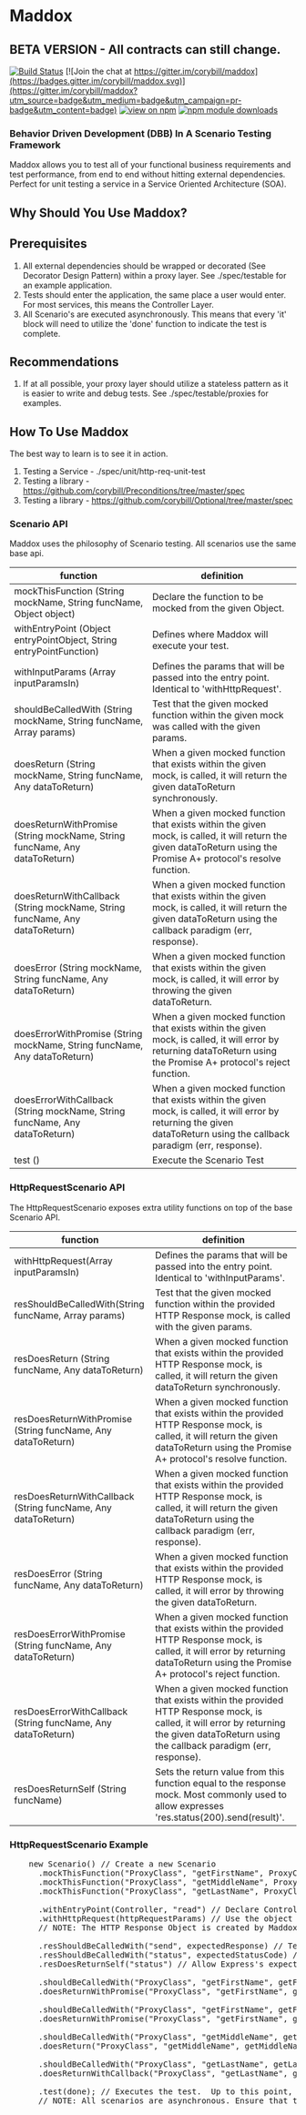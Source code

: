 # Maddox
## BETA VERSION - All contracts can still change.

[![Build Status](https://travis-ci.org/corybill/maddox.svg?branch=master)](https://travis-ci.org/corybill/maddox)
[![Join the chat at https://gitter.im/corybill/maddox](https://badges.gitter.im/corybill/maddox.svg)](https://gitter.im/corybill/maddox?utm_source=badge&utm_medium=badge&utm_campaign=pr-badge&utm_content=badge)
[![view on npm](http://img.shields.io/npm/v/maddox.svg)](https://www.npmjs.org/package/maddox)
[![npm module downloads](http://img.shields.io/npm/dt/maddox.svg)](https://www.npmjs.org/package/maddox)

### Behavior Driven Development (DBB) In A Scenario Testing Framework
Maddox allows you to test all of your functional business requirements and test performance, from end to end without hitting external dependencies.  Perfect for unit testing a service in a Service Oriented Architecture (SOA).

## Why Should You Use Maddox?

## Prerequisites
1. All external dependencies should be wrapped or decorated (See Decorator Design Pattern) within a proxy layer.  See ./spec/testable for an example application.
2. Tests should enter the application, the same place a user would enter.  For most services, this means the Controller Layer.
3. All Scenario's are executed asynchronously.  This means that every 'it' block will need to utilize the 'done' function to indicate the test is complete.

## Recommendations
1. If at all possible, your proxy layer should utilize a stateless pattern as it is easier to write and debug tests.  See ./spec/testable/proxies for examples.

## How To Use Maddox
The best way to learn is to see it in action.

1. Testing a Service - ./spec/unit/http-req-unit-test
2. Testing a library - https://github.com/corybill/Preconditions/tree/master/spec
3. Testing a library - https://github.com/corybill/Optional/tree/master/spec

### Scenario API
Maddox uses the philosophy of Scenario testing.  All scenarios use the same base api.

| function                                                                    | definition                                                                                                                                                                |
|-----------------------------------------------------------------------------|---------------------------------------------------------------------------------------------------------------------------------------------------------------------------|
| mockThisFunction (String mockName, String funcName, Object object)          | Declare the function to be mocked from the given Object.                                                                                                                  |
| withEntryPoint (Object entryPointObject, String entryPointFunction)         | Defines where Maddox will execute your test.                                                                                                                              |
| withInputParams (Array inputParamsIn)                                       | Defines the params that will be passed into the entry point. Identical to 'withHttpRequest'.                                                                              |
| shouldBeCalledWith (String mockName, String funcName, Array params)         | Test that the given mocked function within the given mock was called with the given params.                                                                               |
| doesReturn (String mockName, String funcName, Any dataToReturn)             | When a given mocked function that exists within the given mock, is called, it will return the given dataToReturn synchronously.                                           |
| doesReturnWithPromise (String mockName, String funcName, Any dataToReturn)  | When a given mocked function that exists within the given mock, is called, it will return the given dataToReturn using the Promise A+ protocol's resolve function.        |
| doesReturnWithCallback (String mockName, String funcName, Any dataToReturn) | When a given mocked function that exists within the given mock, is called, it will return the given dataToReturn using the callback paradigm (err, response).             |
| doesError (String mockName, String funcName, Any dataToReturn)              | When a given mocked function that exists within the given mock, is called, it will error by throwing the given dataToReturn.                                              |
| doesErrorWithPromise (String mockName, String funcName, Any dataToReturn)   | When a given mocked function that exists within the given mock, is called, it will error by returning dataToReturn using the Promise A+ protocol's reject function.       |
| doesErrorWithCallback (String mockName, String funcName, Any dataToReturn)  | When a given mocked function that exists within the given mock, is called, it will error by returning the given dataToReturn using the callback paradigm (err, response). |
| test ()                                                                     | Execute the Scenario Test                                                                                                                                                 |



### HttpRequestScenario API
The HttpRequestScenario exposes extra utility functions on top of the base Scenario API.

| function                                                      | definition                                                                                                                                                                                 |
|---------------------------------------------------------------|--------------------------------------------------------------------------------------------------------------------------------------------------------------------------------------------|
| withHttpRequest(Array inputParamsIn)                          | Defines the params that will be passed into the entry point. Identical to 'withInputParams'.                                                                                               |
| resShouldBeCalledWith(String funcName, Array params)          | Test that the given mocked function within the provided HTTP Response mock, is called with the given params.                                                                               |
| resDoesReturn (String funcName, Any dataToReturn)             | When a given mocked function that exists within the provided HTTP Response mock, is called, it will return the given dataToReturn synchronously.                                           |
| resDoesReturnWithPromise (String funcName, Any dataToReturn)  | When a given mocked function that exists within the provided HTTP Response mock, is called, it will return the given dataToReturn using the Promise A+ protocol's resolve function.        |
| resDoesReturnWithCallback (String funcName, Any dataToReturn) | When a given mocked function that exists within the provided HTTP Response mock, is called, it will return the given dataToReturn using the callback paradigm (err, response).             |
| resDoesError (String funcName, Any dataToReturn)              | When a given mocked function that exists within the provided HTTP Response mock, is called, it will error by throwing the given dataToReturn.                                              |
| resDoesErrorWithPromise (String funcName, Any dataToReturn)   | When a given mocked function that exists within the provided HTTP Response mock, is called, it will error by returning dataToReturn using the Promise A+ protocol's reject function.       |
| resDoesErrorWithCallback (String funcName, Any dataToReturn)  | When a given mocked function that exists within the provided HTTP Response mock, is called, it will error by returning the given dataToReturn using the callback paradigm (err, response). |
| resDoesReturnSelf (String funcName)                           | Sets the return value from this function equal to the response mock.  Most commonly used to allow expresses 'res.status(200).send(result)'.                                                |

### HttpRequestScenario Example
<pre>
    new Scenario() // Create a new Scenario
      .mockThisFunction("ProxyClass", "getFirstName", ProxyClass) // Mock ProxyClass.getFirstName
      .mockThisFunction("ProxyClass", "getMiddleName", ProxyClass) // Mock ProxyClass.getMiddleName
      .mockThisFunction("ProxyClass", "getLastName", ProxyClass) // Mock ProxyClass.getLastName

      .withEntryPoint(Controller, "read") // Declare Controller.read to be the entry point for the test
      .withHttpRequest(httpRequestParams) // Use the object 'httpRequestParams' as the input into the Controller
      // NOTE: The HTTP Response Object is created by Maddox and passed in automatically.

      .resShouldBeCalledWith("send", expectedResponse) // Test that res.send is called with the same parameters that are defined in 'expectedResponse'
      .resShouldBeCalledWith("status", expectedStatusCode) // Test that res.status is called with the same parameters that are defined in 'expectedStatusCode'
      .resDoesReturnSelf("status") // Allow Express's expected chainable call res.status().send()

      .shouldBeCalledWith("ProxyClass", "getFirstName", getFirstName1Params) // Test that the first call to ProxyClass.getFirstName is called with the same parameters that are defined in 'getFirstName1Params'
      .doesReturnWithPromise("ProxyClass", "getFirstName", getFirstName1Result) // When ProxyClass.getFirstName is called for the first time, return 'getFirstName1Result' using Promise A+ protocol

      .shouldBeCalledWith("ProxyClass", "getFirstName", getFirstName2Params) // Test that the second call to ProxyClass.getFirstName is called with the same parameters that are defined in 'getFirstName2Params'
      .doesReturnWithPromise("ProxyClass", "getFirstName", getFirstName2Result) // When ProxyClass.getFirstName is called for the second time, return 'getFirstName2Result' using Promise A+ protocol

      .shouldBeCalledWith("ProxyClass", "getMiddleName", getMiddleNameParams) // Test that the first call to ProxyClass.getMiddleName is called with the same parameters that are defined in 'getMiddleNameParams'
      .doesReturn("ProxyClass", "getMiddleName", getMiddleNameResult) // When ProxyClass.getMiddleName is called for the first time, return 'getMiddleNameResult' synchronously

      .shouldBeCalledWith("ProxyClass", "getLastName", getLastNameParams) // Test that the first call to ProxyClass.getLastName is called with the same parameters that are defined in 'getLastNameParams'
      .doesReturnWithCallback("ProxyClass", "getLastName", getLastNameResult) // When ProxyClass.getLastName is called for the first time, return 'getLastNameResult' using the callback paradigm. i.e. callback(err, result)

      .test(done); // Executes the test.  Up to this point, we have only build out the test context.  No tests are executed until the test function is called.
      // NOTE: All scenarios are asynchronous. Ensure that that 'done' function is passed in or executed by you.
</pre>